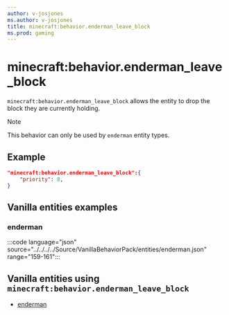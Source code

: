 ```yaml
---
author: v-josjones
ms.author: v-josjones
title: minecraft:behavior.enderman_leave_block
ms.prod: gaming
---
```


# minecraft:behavior.enderman_leave_block

`minecraft:behavior.enderman_leave_block` allows the entity to drop the block they are currently holding.

> [!NOTE]
> This behavior can only be used by `enderman` entity types.

## Example

```json
"minecraft:behavior.enderman_leave_block":{
    "priority": 8,
}
```

## Vanilla entities examples

### enderman

:::code language="json" source="../../../../Source/VanillaBehaviorPack/entities/enderman.json" range="159-161":::

## Vanilla entities using `minecraft:behavior.enderman_leave_block`

- [enderman](../../../../Source/VanillaBehaviorPack_Snippets/entities/enderman.md)

